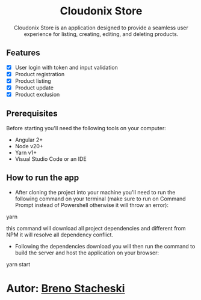 <h1 align="center">Cloudonix Store</h1>

<p align="center">Cloudonix Store is an application designed to provide a seamless user experience for listing, creating, editing, and deleting products.</p>

## Features

- [x] User login with token and input validation
- [x] Product registration
- [x] Product listing
- [x] Product update
- [x] Product exclusion

## Prerequisites

Before starting you'll need the following tools on your computer:
- Angular 2+
- Node v20+
- Yarn v1+
- Visual Studio Code or an IDE

## How to run the app

- After cloning the project into your machine you'll need to run the following command on your terminal (make sure to run on Command Prompt instead of Powershell otherwise it will throw an error):

yarn

this command will download all project dependencies and different from NPM it will resolve all dependency conflict.

- Following the dependencies download you will then run the command to build the server and host the application on your browser:

yarn start

# Autor: [Breno Stacheski](https://github.com/BrenoStacheski)
